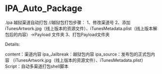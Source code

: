 # IPA_Auto_Package

.Ipa 越狱渠道自动打包
//越狱包打包步骤：
1、修改渠道号
2、添加iTunesArtwork.jpg（线上版本的资源文件）、iTunesMetadata.plist（线上版本解包后的内容）->Payload 文件夹
3、打包Payload文件夹

Details:

content：渠道内容
ipa_Jailbreak：越狱包内容
ipa_source：发布包的正式包内容 （iTunesArtwork.jpg（线上版本的资源文件）、iTunesMetadata.plist）
Script：自动多渠道打包shell脚本